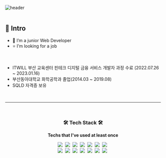 ![header](https://capsule-render.vercel.app/api?type=soft&color=auto&height=150&section=header&text=Kim%20Jihee&fontSize=70&animation=twinkling)
<br>
<br>
## 📌 Intro
- 🌱 I’m a junior Web Developer
- ⭐ I’m looking for a job
<br>

- ITWILL 부산 교육센터 핀테크 디지털 금융 서비스 개발자 과정 수료
  (2022.07.26 ~ 2023.01.16)
- 부산동아대학교 화학공학과 졸업(2014.03 ~ 2019.08)
- SQLD 자격증 보유
<br>
<hr>
<br>
<h3 align="center">🛠 Tech Stack 🛠</h3>
<p align="center"><b> Techs that I've used at least once </b></p>

<p align="center"> 
  <img src="https://img.shields.io/badge/-Java-344CB7?style=flat-plastic&logo=Java&logoColor=white"/>&nbsp 
  <img src="https://img.shields.io/badge/Eclipse IDE-2C2255?style=flat-plastic&logo=Eclipse IDE&logoColor=white"/>&nbsp 
  <img src="https://img.shields.io/badge/-Spring Framework-6DB33F?style=flat-plastic&logo=Spring&logoColor=white"/>&nbsp 
  <img src="https://img.shields.io/badge/-MyBatis-191A1B?style=flat-plastic&logo=MyBatis&logoColor=white"/>&nbsp 
  <img src="https://img.shields.io/badge/-JavaScript-F7DF1E?style=flat-plastic&logo=JavaScript&logoColor=white"/>&nbsp 
  <img src="https://img.shields.io/badge/-jQuery-0769AD?style=flat-plastic&logo=jQuery&logoColor=white"/>&nbsp 
  <img src="https://img.shields.io/badge/-AJAX-37D1CB?style=flat-plastic&logo=AJAX&logoColor=white"/>&nbsp 
      <br>
  <img src="https://img.shields.io/badge/-MySQL-4479A1?style=flat-plastic&logo=MySQL&logoColor=white"/>&nbsp
  <img src="https://img.shields.io/badge/-Oracle-F80000?style=flat-plastic&logo=Oracle&logoColor=white"/>&nbsp
  <img src="https://img.shields.io/badge/-CSS-F59C54?style=flat-plastic&logo=CSS3&logoColor=white"/>&nbsp 
  <img src="https://img.shields.io/badge/-HTML-E34F26?style=flat-plastic&logo=HTML5&logoColor=white"/>&nbsp
  <img src="https://img.shields.io/badge/-ApachetTomcat9.0-D22128?style=flat-plastic&logo=Apache&logoColor=white"/>&nbsp 
  <img src="https://img.shields.io/badge/Slack-4A154B?style=flat-plastic&logo=Slack&logoColor=white"/>&nbsp 
  <img src="https://img.shields.io/badge/GitHub-181717?style=flat-plastic&logo=GitHub&logoColor=white"/>&nbsp 
</p>
